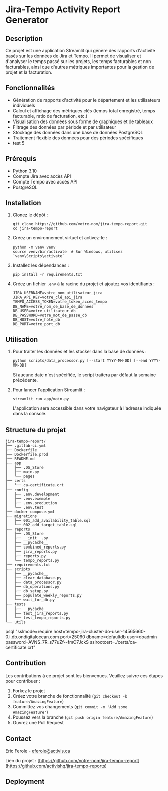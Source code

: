 # Jira-Tempo Activity Report Generator

## Description
Ce projet est une application Streamlit qui génère des rapports d'activité basés sur les données de Jira et Tempo. Il permet de visualiser et d'analyser le temps passé sur les projets, les temps facturables et non facturables, ainsi que d'autres métriques importantes pour la gestion de projet et la facturation.

## Fonctionnalités
- Génération de rapports d'activité pour le département et les utilisateurs individuels
- Calcul et affichage des métriques clés (temps total enregistré, temps facturable, ratio de facturation, etc.)
- Visualisation des données sous forme de graphiques et de tableaux
- Filtrage des données par période et par utilisateur
- Stockage des données dans une base de données PostgreSQL
- Traitement flexible des données pour des périodes spécifiques
- test 5

## Prérequis
- Python 3.10
- Compte Jira avec accès API
- Compte Tempo avec accès API
- PostgreSQL

## Installation
1. Clonez le dépôt :
   ```
   git clone https://github.com/votre-nom/jira-tempo-report.git
   cd jira-tempo-report
   ```

2. Créez un environnement virtuel et activez-le :
   ```
   python -m venv venv
   source venv/bin/activate  # Sur Windows, utilisez `venv\Scripts\activate`
   ```

3. Installez les dépendances :
   ```
   pip install -r requirements.txt
   ```

4. Créez un fichier `.env` à la racine du projet et ajoutez vos identifiants :
   ```
   JIRA_USERNAME=votre_nom_utilisateur_jira
   JIRA_API_KEY=votre_clé_api_jira
   TEMPO_ACCESS_TOKEN=votre_token_accès_tempo
   DB_NAME=votre_nom_de_base_de_données
   DB_USER=votre_utilisateur_db
   DB_PASSWORD=votre_mot_de_passe_db
   DB_HOST=votre_hôte_db
   DB_PORT=votre_port_db
   ```

## Utilisation
1. Pour traiter les données et les stocker dans la base de données :
   ```
   python scripts/data_processor.py [--start YYYY-MM-DD] [--end YYYY-MM-DD]
   ```
   Si aucune date n'est spécifiée, le script traitera par défaut la semaine précédente.

2. Pour lancer l'application Streamlit :
   ```
   streamlit run app/main.py
   ```
   L'application sera accessible dans votre navigateur à l'adresse indiquée dans la console.

## Structure du projet
```
jira-tempo-report/
├── .gitlab-ci.yml
├── Dockerfile
├── Dockerfile.prod
├── README.md
├── app
│   ├── .DS_Store
│   ├── main.py
│   └── pages
├── certs
│   └── ca-certificate.crt
├── config
│   ├── .env.development
│   ├── .env.exemple
│   ├── .env.production
│   └── .env.test
├── docker-compose.yml
├── migrations
│   ├── 001_add_availability_table.sql
│   └── 002_add_target_table.sql
├── reports
│   ├── .DS_Store
│   ├── __init__.py
│   ├── __pycache__
│   ├── combined_reports.py
│   ├── jira_reports.py
│   ├── reports.py
│   └── tempo_reports.py
├── requirements.txt
├── scripts
│   ├── __pycache__
│   ├── clear_database.py
│   ├── data_processor.py
│   ├── db_operations.py
│   ├── db_setup.py
│   ├── populate_weekly_reports.py
│   └── wait_for_db.py
├── tests
│   ├── __pycache__
│   ├── test_jira_reports.py
│   └── test_tempo_reports.py
└── utils

```

psql "sslmode=require host=tempo-jira-cluster-do-user-14565660-0.i.db.ondigitalocean.com port=25060 dbname=defaultdb user=doadmin password=AVNS_7R_s77uZf--fmO7JckS sslrootcert=./certs/ca-certificate.crt"


## Contribution
Les contributions à ce projet sont les bienvenues. Veuillez suivre ces étapes pour contribuer :
1. Forkez le projet
2. Créez votre branche de fonctionnalité (`git checkout -b feature/AmazingFeature`)
3. Committez vos changements (`git commit -m 'Add some AmazingFeature'`)
4. Poussez vers la branche (`git push origin feature/AmazingFeature`)
5. Ouvrez une Pull Request

## Contact
Eric Ferole - [eferole@activis.ca](mailto:eferole@activis.ca)

Lien du projet : [https://github.com/votre-nom/jira-tempo-report](https://github.com/activishq/jira-tempo-reports)


## Deployment

